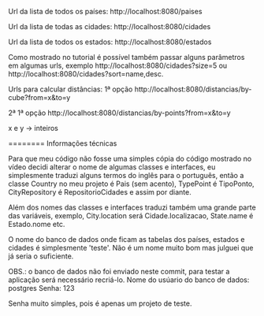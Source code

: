 Url da lista de todos os países: http://localhost:8080/paises

Url da lista de todas as cidades: http://localhost:8080/cidades

Url da lista de todos os estados: http://localhost:8080/estados

Como mostrado no tutorial é possível também passar alguns parâmetros em algumas urls, exemplo http://localhost:8080/cidades?size=5 ou http://localhost:8080/cidades?sort=name,desc.

Urls para calcular distâncias: 1ª opção http://localhost:8080/distancias/by-cube?from=x&to=y

2ª 1ª opção http://localhost:8080/distancias/by-points?from=x&to=y

x e y -> inteiros

======== Informações técnicas

Para que meu código não fosse uma simples cópia do código mostrado no vídeo decidi alterar o nome de algumas classes e interfaces, eu simplesmente traduzi alguns termos do inglês para o português, então a classe Country no meu projeto é Pais (sem acento), TypePoint é TipoPonto, CityRepository é RepositorioCidades e assim por diante.

Além dos nomes das classes e interfaces traduzi também uma grande parte das variáveis, exemplo, City.location será Cidade.localizacao, State.name é Estado.nome etc.

O nome do banco de dados onde ficam as tabelas dos países, estados e cidades é simplesmente 'teste'. Não é um nome muito bom mas julguei que já seria o suficiente.

OBS.: o banco de dados não foi enviado neste commit, para testar a aplicação será necessário recriá-lo.
Nome do usúario do banco de dados: postgres
Senha: 123

Senha muito simples, pois é apenas um projeto de teste.
